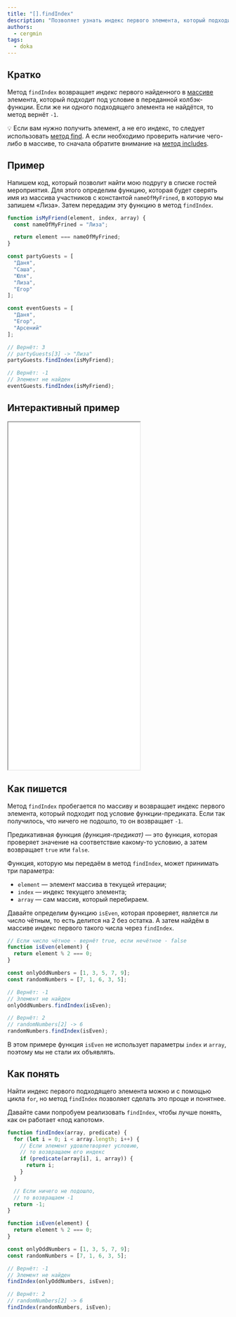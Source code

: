 ```yaml
---
title: "[].findIndex"
description: "Позволяет узнать индекс первого элемента, который подходит под заданное условие"
authors:
  - cergmin
tags:
  - doka
---
```


## Кратко

Метод `findIndex` возвращает _индекс_ первого найденного в [массиве](/js/arrays) элемента, который подходит под условие в переданной колбэк-функции. Если же ни одного подходящего элемента не найдётся, то метод вернёт `-1`.

<aside>

💡 Если вам нужно получить элемент, а не его индекс, то следует использовать [метод find](/js/array-find). А если необходимо проверить наличие чего-либо в массиве, то сначала обратите внимание на [метод includes](/js/includes).

</aside>

## Пример

Напишем код, который позволит найти мою подругу в списке гостей мероприятия. Для этого определим функцию, которая будет сверять имя из массива участников с константой `nameOfMyFrined`, в которую мы запишем «Лиза». Затем передадим эту функцию в метод `findIndex`.

```js
function isMyFriend(element, index, array) {
  const nameOfMyFrined = "Лиза";

  return element === nameOfMyFrined;
}

const partyGuests = [
  "Даня",
  "Саша",
  "Юля",
  "Лиза",
  "Егор"
];

const eventGuests = [
  "Даня",
  "Егор",
  "Арсений"
];

// Вернёт: 3
// partyGuests[3] -> "Лиза"
partyGuests.findIndex(isMyFriend);

// Вернёт: -1
// Элемент не найден
eventGuests.findIndex(isMyFriend);
```

## Интерактивный пример

<iframe title="Работа метода findIndex" src="demos/index" height="790"></iframe>

## Как пишется

Метод `findIndex` пробегается по массиву и возвращает индекс первого элемента, который подходит под условие функции-предиката. Если так получилось, что ничего не подошло, то он возвращает `-1`.

Предикативная функция _(функция-предикат)_ — это функция, которая проверяет значение на соответствие какому-то условию, а затем возвращает `true` или `false`.

Функция, которую мы передаём в метод `findIndex`, может принимать три параметра:

- `element` — элемент массива в текущей итерации;
- `index` — индекс текущего элемента;
- `array` — сам массив, который перебираем.

Давайте определим функцию `isEven`, которая проверяет, является ли число чётным, то есть делится на 2 без остатка. А затем найдём в массиве индекс первого такого числа через `findIndex`.

```js
// Если число чётное - вернёт true, если нечётное - false
function isEven(element) {
  return element % 2 === 0;
}

const onlyOddNumbers = [1, 3, 5, 7, 9];
const randomNumbers = [7, 1, 6, 3, 5];

// Вернёт: -1
// Элемент не найден
onlyOddNumbers.findIndex(isEven);

// Вернёт: 2
// randomNumbers[2] -> 6
randomNumbers.findIndex(isEven);
```

В этом примере функция `isEven` не использует параметры `index` и `array`, поэтому мы не стали их объявлять.

## Как понять

Найти индекс первого подходящего элемента можно и с помощью цикла `for`, но метод `findIndex` позволяет сделать это проще и понятнее.

Давайте сами попробуем реализовать `findIndex`, чтобы лучше понять, как он работает «под капотом».

```js
function findIndex(array, predicate) {
  for (let i = 0; i < array.length; i++) {
    // Если элемент удовлетворяет условию,
    // то возвращаем его индекс
    if (predicate(array[i], i, array)) {
      return i;
    }
  }

  // Если ничего не подошло,
  // то возвращаем -1
  return -1;
}

function isEven(element) {
  return element % 2 === 0;
}

const onlyOddNumbers = [1, 3, 5, 7, 9];
const randomNumbers = [7, 1, 6, 3, 5];

// Вернёт: -1
// Элемент не найден
findIndex(onlyOddNumbers, isEven);

// Вернёт: 2
// randomNumbers[2] -> 6
findIndex(randomNumbers, isEven);
```
